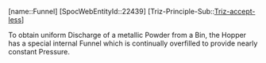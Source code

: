 ﻿---
type: TrizExample
aliases:
- Funnel
license: CC BY-SA 4.0
copyright: https://github.com/SpocWeb
IsDeleted: false
IsReadOnly: false
Confidential: public
tags: 
- Triz/Principle/Example
---
[name::Funnel]
[SpocWebEntityId::22439]
[Triz-Principle-Sub::[Triz-accept-less](tech/Triz/Sub/Triz-accept-less.md)]

To obtain uniform Discharge of a metallic Powder from a Bin, the Hopper has a special internal Funnel which is continually overfilled to provide nearly constant Pressure.